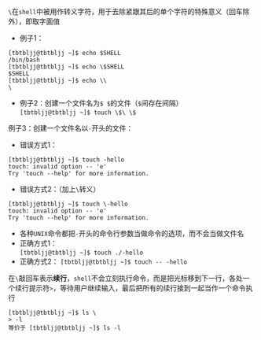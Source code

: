 `\`在`shell`中被用作转义字符，用于去除紧跟其后的单个字符的特殊意义（回车除外），即取字面值
* 例子1：
```
[tbtbljj@tbtbljj ~]$ echo $SHELL
/bin/bash
[tbtbljj@tbtbljj ~]$ echo \$SHELL
$SHELL
[tbtbljj@tbtbljj ~]$ echo \\
\
```
* 例子2：创建一个文件名为`$ $`的文件（`$`间存在间隔）  
`[tbtbljj@tbtbljj ~]$ touch \$\ \$`  

例子3：创建一个文件名以`-`开头的文件：
* 错误方式1：
```
[tbtbljj@tbtbljj ~]$ touch -hello
touch: invalid option -- 'e'
Try 'touch --help' for more information.
```
* 错误方式2：（加上`\`转义）
```
[tbtbljj@tbtbljj ~]$ touch \-hello
touch: invalid option -- 'e'
Try 'touch --help' for more information.
```
* 各种`UNIX`命令都把`-`开头的命令行参数当做命令的选项，而不会当做文件名
* 正确方式1：  
`[tbtbljj@tbtbljj ~]$ touch ./-hello`
* 正确方式2：
`[tbtbljj@tbtbljj ~]$ touch -- -hello`  

在`\`敲回车表示**续行**，`shell`不会立刻执行命令，而是把光标移到下一行，各处一个续行提示符`>`，等待用户继续输入，最后把所有的续行接到一起当作一个命令执行
```
[tbtbljj@tbtbljj ~]$ ls \
> -l
等价于 [tbtbljj@tbtbljj ~]$ ls -l
```
